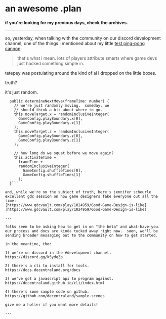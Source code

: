 # an awesome .plan

#### if you're looking for my previous days, check the archives.

---

so, yesterday, when talking with the community on our discord development channel, one of the things i mentioned about my little [test ping-pong cannon](https://youtu.be/x_D9XmFi8GY):

> that's what i mean.  lots of players attribute smarts where game devs just hacked something simple in.

tetepey was postulating around the kind of ai i dropped on the little boxes.

truth?

it's just random.

```
  public determineNextMove(frameTime: number) {
    // we're just randomly moving.  someday, we
    // should think a bit about where to go.
    this.moveTarget.x = randomInclusiveInteger(
      GameConfig.playBoundary.x[0],
      GameConfig.playBoundary.x[1]
    );
    this.moveTarget.z = randomInclusiveInteger(
      GameConfig.playBoundary.z[0],
      GameConfig.playBoundary.z[1]
    );

    // how long do we squat before we move again?
    this.activateTime =
      frameTime +
      randomInclusiveInteger(
        GameConfig.shuffleTimes[0],
        GameConfig.shuffleTimes[1]
      );
  }```

and, while we're on the subject of truth, here's jennifer scheurle excellent gdc session on how game designers fake everyone out all the time:  
[https://www.gdcvault.com/play/1024959/Good-Game-Design-is-like](https://www.gdcvault.com/play/1024959/Good-Game-Design-is-like)

---

folks seem to be asking how to get in on "the beta" and what-have-you.  our process and docs are kinda tucked away right now.  soon, we'll be sending broader messaging out to the community on how to get started.

in the meantime, tho:

1) we're on discord in the #development channel. https://discord.gg/k5ydeZp

2) there's a cli to install for tools.
https://docs.decentraland.org/docs

3) we've got a javascript api to program against.
https://decentraland.github.io/cli/index.html

4) there's some sample code on github.
https://github.com/decentraland/sample-scenes

give me a holler if you want more details!

---


